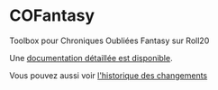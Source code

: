 # COFantasy
Toolbox pour Chroniques Oubliées Fantasy sur Roll20

Une [documentation détaillée est disponible](https://raw.githack.com/Ulty/COFantasy/master/doc.html).

Vous pouvez aussi voir [l'historique des changements](ChangeLog.md)
